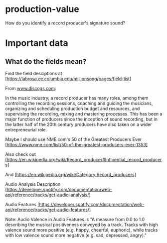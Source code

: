 # production-value
How do you identify a record producer's signature sound?


# Important data

## What do the fields mean?

Find the field desciptions at [https://labrosa.ee.columbia.edu/millionsong/pages/field-list]


From www.discogs.com:

  In the music industry, a record producer has many roles, among them controlling the recording sessions, coaching and guiding the musicians, organizing and scheduling production budget and resources, and supervising the recording, mixing and mastering processes. This has been a major function of producers since the inception of sound recording, but in the latter half of the 20th century producers have also taken on a wider entrepreneurial role.


Maybe I should use NME.com's 50 of the Greatest Producers Ever [https://www.nme.com/list/50-of-the-greatest-producers-ever-1353]


Also check out [https://en.wikipedia.org/wiki/Record_producer#Influential_record_producers]

And [https://en.wikipedia.org/wiki/Category:Record_producers]

Audio Analysis Description [https://developer.spotify.com/documentation/web-api/reference/tracks/get-audio-analysis/]

Audio Features [https://developer.spotify.com/documentation/web-api/reference/tracks/get-audio-features/]

Note: Audio Valence in Audio Features is "A measure from 0.0 to 1.0 describing the musical positiveness conveyed by a track. Tracks with high valence sound more positive (e.g. happy, cheerful, euphoric), while tracks with low valence sound more negative (e.g. sad, depressed, angry)."
